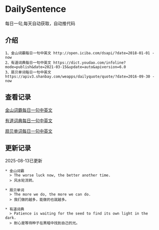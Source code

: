# DailySentence

每日一句,每天自动获取，自动推代码

## 介绍

```
1、金山词霸每日一句中英文 http://open.iciba.com/dsapi/?date=2018-01-01 - now
2、有道词典每日一句中英文 https://dict.youdao.com/infoline?mode=publish&date=2021-03-15&update=auto&apiversion=6.0
3、扇贝单词每日一句中英文 https://apiv3.shanbay.com/weapps/dailyquote/quote/?date=2016-09-30 - now
```

## 查看记录

[金山词霸每日一句中英文](./data/iciba/)

[有道词典每日一句中英文](./data/youdao/)

[扇贝单词每日一句中英文](./data/shanbay/)

## 更新记录
2025-08-13已更新 
```
* 金山词霸
  > The worse luck now, the better another time.
  > 风水轮流转。

* 扇贝单词
  > The more we do, the more we can do.
  > 我们做的越多，能做的也就越多。

* 有道词典
  > Patience is waiting for the seed to find its own light in the dark.
  > 耐心是等待种子在黑暗中找到自己的光。

```
